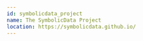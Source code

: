```yaml
---
id: symbolicdata_project
name: The SymbolicData Project
location: https://symbolicdata.github.io/
---
```


